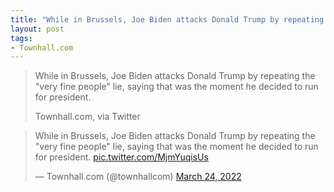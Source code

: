 ```yaml
---
title: "While in Brussels, Joe Biden attacks Donald Trump by repeating the 'very fine people' lie, saying that was the moment he decided to run for president."
layout: post
tags:
- Townhall.com
---
```


> While in Brussels, Joe Biden attacks Donald Trump by repeating the "very fine people" lie, saying that was the moment he decided to run for president.
>
> Townhall.com, via Twitter

<blockquote class="twitter-tweet"><p lang="en" dir="ltr">While in Brussels, Joe Biden attacks Donald Trump by repeating the &quot;very fine people&quot; lie, saying that was the moment he decided to run for president. <a href="https://t.co/MjmYuqisUs">pic.twitter.com/MjmYuqisUs</a></p>&mdash; Townhall.com (@townhallcom) <a href="https://twitter.com/townhallcom/status/1507052971976273921?ref_src=twsrc%5Etfw">March 24, 2022</a></blockquote> <script async src="https://platform.twitter.com/widgets.js" charset="utf-8"></script>
